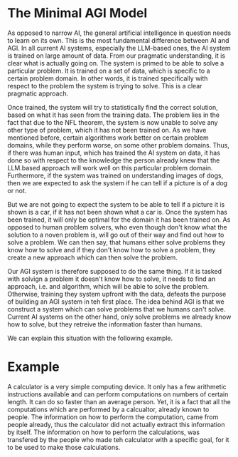 # The Minimal AGI Model

As opposed to narrow AI, the general artificial intelligence in question needs to learn on its own. This is the most fundamental difference between AI and AGI. In all current AI systems, especially the LLM-based ones, the AI system is trained on large amount of data. From our pragmatic understanding, it is clear what is actually going on. The system is primed to be able to solve a particular problem. It is trained on a set of data, which is specific to a certain problem domain. In other words, it is trained specifically with respect to the problem the system is trying to solve. This is a clear pragmatic approach. 

Once trained, the system will try to statistically find the correct solution, based on what it has seen from the training data. The problem lies in the fact that due to the NFL theorem, the system is now unable to solve any other type of problem, which it has not been trained on. As we have mentioned before, certain algorithms work better on certain problem domains, while they perform worse, on some other problem domains. Thus, if there was human input, which has trained the AI system on data, it has done so with respect to the knowledge the person already knew that the LLM.based approach will work well on this particular problem domain. Furthermore, if the system was trained on understanding images of dogs, then we are expected to ask the system if he can tell if a picture is of a dog or not.

But we are not going to expect the system to be able to tell if a picture it is shown is a car, if it has not been shown what a car is. Once the system has been trained, it will only be optimal for the domain it has been trained on. As opposed to human problem solvers, who even though don't know what the solution to a noven problem is, will go out of their way and find out how to solve a problem. We can then say, that humans either solve problems they know how to solve and if they don't know how to solve a problem, they create a new approach which can then solve the problem.

Our AGI system is therefore supposed to do the same thing. If it is tasked with solvign a problem it doesn't know how to solve, it needs to find an approach, i.e. and algorithm, which will be able to solve the problem. Otherwise, training they system upfront with the data, defeats the purpose of building an AGI system in teh first place. The idea behind AGI is that we construct a system which can solve problems that we humans can't solve. Current AI systems on the other hand, only solve problems we already know how to solve, but they retreive the information faster than humans.

We can explain this situation with the following example.

# Example

A calculator is a very simple computing device. It only has a few arithmetic instructions available and can perform computations on numbers of certain length. It can do so faster than an average person. Yet, it is a fact that all the computations which are performed by a calcualtor, already known to people. The information on how to perform the computation, came from people already, thus the calculator did not actually extract this information by itself. The information on how to perform the calculations, was transfered by the people who made teh calculator with a specific goal, for it to be used to make those calculations. 
